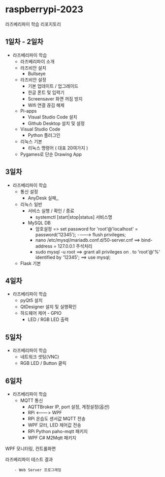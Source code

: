 # raspberrypi-2023
라즈베리파이 학습 리포지토리

## 1일차 - 2일차
- 라즈베리파이 학습
    - 라즈베리파이 소개
    - 라즈비안 설치
        - Bullseye
    - 라즈비안 설정
        - 기본 업데이트 / 업그레이드
        - 한글 폰트 및 입력기
        - Screensaver 화면 꺼짐 방지
        - Wifi 연결 끊김 해제
    - Pi-apps
        - Visual Studio Code 설치
        - Github Desktop 설치 및 설정
    - Visual Studio Code
        - Python 플러그인
    - 리눅스 기본
        - 리눅스 명령어 ( 대표 20여가지 )
    - Pygames로 단순 Drawing App

## 3일차
- 라즈베리파이 학습
    - 통신 설정
        - AnyDesk 실패,,
    - 리눅스 일반
        - 서비스 실행 / 확인 / 종료
            - systemctl [start|stop|status] 서비스명
        - MySQL DB
            - 암호설정 => set password for 'root'@'localhost' = password('12345'); ----> flush privileges;
            - nano /etc/mysql/mariadb.conf.d/50-server.cnf ==> bind-address            = 127.0.0.1 주석처리
            - sudo mysql -u root ==> grant all privileges on *.* to 'root'@'%' identified by '12345'; ==> use mysql;
    - Flask 기본

## 4일차
- 라즈베리파이 학습
    - pyQt5 설치
    - QtDesigner 설치 및 실행확인
    - 하드웨어 제어 - GPIO
        - LED / RGB LED 출력

## 5일차
- 라즈베리파이 학습
    - 네트워크 셋팅(VNC)
    - RGB LED / Button 클릭

## 6일차
- 라즈베리파이 학습
    - MQTT 통신
        - AQTTBroker IP, port 설정, 계정설정(옵션)
        - RPi <---> WPF
        - RPi 온습도 센서값 MQTT 전송
        - WPF 모터, LED 제어값 전송
        - RPi Python paho-mqtt 패키지
        - WPF C# M2Mqtt 패키지



WPF 모니터링, 컨트롤화면



라즈베리파이 테스트 결과

        - Web Server 프로그래밍